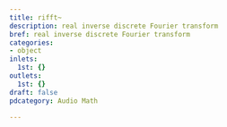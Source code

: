 ```yaml
---
title: rifft~
description: real inverse discrete Fourier transform
bref: real inverse discrete Fourier transform
categories:
- object
inlets:
  1st: {}
outlets:
  1st: {}
draft: false
pdcategory: Audio Math

---
```


